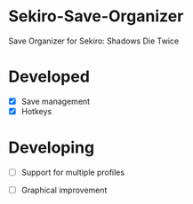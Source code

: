 # Sekiro-Save-Organizer
Save Organizer for Sekiro: Shadows Die Twice 

# Developed
* [x] Save management
* [x] Hotkeys

# Developing
* [ ] Support for multiple profiles
* [ ] Graphical improvement

